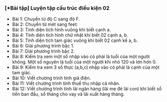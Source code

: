 ### [*Bài tập] Luyện tập cấu trúc điều kiện 02
- Bài 1: Chuyển từ độ C sang độ F.
- Bài 2: Chuyển từ mét sang feet:
- Bài 3: Tính diện tích hình vuông khi biết cạnh a.
- Bài 4: Tính diện tích hình  chữ nhật khi biết 02 cạnh a, b.
- Bài 5: Tính diện tích tam giác vuông khi biết 02 cạnh kề a, b.
- Bài 6: Giải phương trình bậc 1.
- Bài 7: Giải phương trình bậc 2.
- Bài 8: Kiểm tra xem một số nhập vào có phải là tuổi của một người không. Một số nguyên là tuổi của một người khi nhỏ 120 và lơn hơn 0.
- Bài 9: Kiểm tra xem 3 số thực (a,b,c) nhập vào có phải là cạnh của một tam giác.
- Bài 10: Viết chương trình tính giá điện.
- Bài 11: Viết chương trình tính thuế thu nhập cá nhân.
- Bài 12: Viết chương trình tính lãi ngân hàng (lãi mẹ đẻ lãi con) khi biết số tiền ban đầu, số tháng cho vay và lãi xuất hàng tháng.